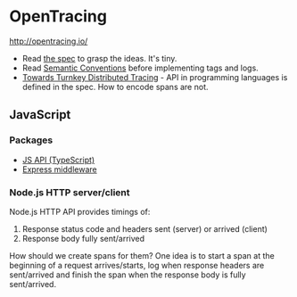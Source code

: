 # OpenTracing

http://opentracing.io/

- Read [the spec](https://github.com/opentracing/specification/blob/master/specification.md) to grasp the ideas. It's tiny.
- Read [Semantic Conventions](https://github.com/opentracing/specification/blob/master/semantic_conventions.md) before implementing tags and logs.
- [Towards Turnkey Distributed Tracing](https://medium.com/opentracing/towards-turnkey-distributed-tracing-5f4297d1736) - API in programming languages is defined in the spec. How to encode spans are not.

## JavaScript

### Packages

- [JS API (TypeScript)](https://github.com/opentracing/opentracing-javascript)
- [Express middleware](https://github.com/opentracing-contrib/javascript-express)

### Node.js HTTP server/client

Node.js HTTP API provides timings of:

1. Response status code and headers sent (server) or arrived (client)
2. Response body fully sent/arrived

How should we create spans for them? One idea is to start a span at the beginning of a request arrives/starts, log when response headers are sent/arrived and finish the span when the response body is fully sent/arrived.
